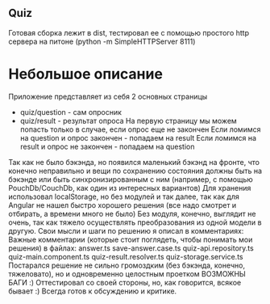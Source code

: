 ## Quiz
Готовая сборка лежит в dist, тестировал ее с помощью простого http сервера на питоне (python -m SimpleHTTPServer 8111)
# Небольшое описание
Приложение представляет из себя 2 основных страницы
- quiz/question - сам опросник
- quiz/result - результат опроса
На первую страницу мы можем попасть только в случае, если опрос еще не закончен
Если ломимся на question и опрос закончен - попадаем на result
Если ломимся на result и опрос не закончен - попадаем на question

Так как не было бэкэнда, но появился маленький бэкэнд на фронте,
что конечно неправильно и вещи по сохранению состояния должны быть на бэкэнде или быть синхронизированным с ним
(например, с помощью PouchDb/CouchDb, как один из интересных вариантов)
Для хранения использовал localStorage, но без модулей и так далее, так как для Angular не нашел быстро хорошего решения (все надо смотрет и отбирать, а времени много не было)
Без модуля, конечно, выглядит не очень, так как тяжело осуществлять преобразования из одной модели в другую.
Свои мысли и шаги по решению я описал в комментариях:
Важные комментарии (которые стоит поглядеть, чтобы понимать мои решения) в файлах:
answer.ts
save-answer.case.ts
quiz-api.repository.ts
quiz-main.component.ts
quiz-result.resolver.ts
quiz-storage.service.ts
Постарался решение не сильно громоздким (без бэкэнда, конечно, тяжеловато), но и одновременно целостным проетком
ВОЗМОЖНЫ БАГИ :) Оттестировал со своей стороны, но, как говорится, всякое бывает :)
Всегда готов к обсуждению и критике.

